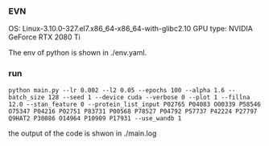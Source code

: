 
### EVN

OS: Linux-3.10.0-327.el7.x86_64-x86_64-with-glibc2.10
GPU type: NVIDIA GeForce RTX 2080 Ti

The env of python is shown in ./env.yaml.

### run

```
python main.py --lr 0.002 --l2 0.05 --epochs 100 --alpha 1.6 --batch_size 128 --seed 1 --device cuda --verbose 0 --plot 1 --fillna 12.0 --stan_feature 0 --protein_list_input P02765 P04083 O00339 P58546 O75347 P04216 P02751 P83731 P00568 P78527 P04792 P57737 P42224 P27797 Q9HAT2 P30086 O14964 P10909 P17931 --use_wandb 1
```

the output of the code is shwon in ./main.log